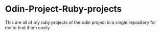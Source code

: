 # Odin-Project-Ruby-projects

This are all of my ruby projects of the odin project in a single repository for me to find them easily.
